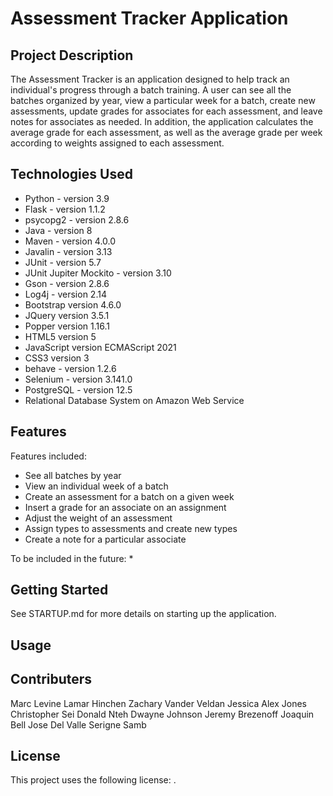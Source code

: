 # Assessment Tracker Application

## Project Description

The Assessment Tracker is an application designed to help track an individual's progress through a batch training. A user can see all the batches organized by year, view a particular week for a batch, create new assessments, update grades for associates for each assessment, and leave notes for associates as needed. In addition, the application calculates the average grade for each assessment, as well as the average grade per week according to weights assigned to each assessment.

## Technologies Used

* Python - version 3.9
* Flask - version 1.1.2
* psycopg2 - version 2.8.6
* Java - version 8
* Maven - version 4.0.0
* Javalin - version 3.13
* JUnit - version 5.7
* JUnit Jupiter Mockito - version 3.10
* Gson - version 2.8.6
* Log4j - version 2.14
* Bootstrap version 4.6.0
* JQuery version 3.5.1
* Popper version 1.16.1
* HTML5 version 5
* JavaScript version ECMAScript 2021
* CSS3 version 3
* behave - version 1.2.6
* Selenium - version 3.141.0 
* PostgreSQL - version 12.5
* Relational Database System on Amazon Web Service

## Features

Features included:
* See all batches by year
* View an individual week of a batch
* Create an assessment for a batch on a given week
* Insert a grade for an associate on an assignment
* Adjust the weight of an assessment
* Assign types to assessments and create new types
* Create a note for a particular associate

To be included in the future:
* 

## Getting Started

See STARTUP.md for more details on starting up the application.

## Usage

## Contributers

Marc Levine
Lamar Hinchen
Zachary Vander Veldan
Jessica 
Alex Jones
Christopher Sei
Donald Nteh
Dwayne Johnson
Jeremy Brezenoff
Joaquin Bell
Jose Del Valle
Serigne Samb

## License

This project uses the following license: [<unlicense>](<https://unlicense.org>).

